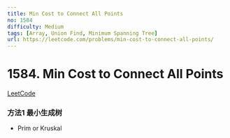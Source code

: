 ```yaml
---
title: Min Cost to Connect All Points
no: 1584
difficulty: Medium
tags: [Array, Union Find, Minimum Spanning Tree]
url: https://leetcode.com/problems/min-cost-to-connect-all-points/
---
```


# 1584. Min Cost to Connect All Points

[LeetCode](https://leetcode.com/problems/min-cost-to-connect-all-points/)

### 方法1 最小生成树

- Prim or Kruskal